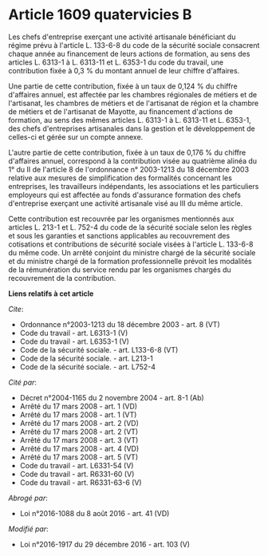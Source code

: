 # Article 1609 quatervicies B

Les chefs d'entreprise exerçant une activité artisanale bénéficiant du régime prévu à l'article L. 133-6-8 du code de la
sécurité sociale consacrent chaque année au financement de leurs actions de formation, au sens des articles L. 6313-1 à L.
6313-11 et L. 6353-1 du code du travail, une contribution fixée à 0,3 % du montant annuel de leur chiffre d'affaires. 

Une partie de cette contribution, fixée à un taux de 0,124 % du chiffre d'affaires annuel, est affectée par les chambres
régionales de métiers et de l'artisanat, les chambres de métiers et de l'artisanat de région et la chambre de métiers et de
l'artisanat de Mayotte, au financement d'actions de formation, au sens des mêmes articles L. 6313-1 à L. 6313-11 et L.
6353-1, des chefs d'entreprises artisanales dans la gestion et le développement de celles-ci et gérée sur un compte annexe. 

L'autre partie de cette contribution, fixée à un taux de 0,176 % du chiffre d'affaires annuel, correspond à la contribution
visée au quatrième alinéa du 1° du II de l'article 8 de l'ordonnance n° 2003-1213 du 18 décembre 2003 relative aux mesures de
simplification des formalités concernant les entreprises, les travailleurs indépendants, les associations et les particuliers
employeurs qui est affectée au fonds d'assurance formation des chefs d'entreprise exerçant une activité artisanale visé au
III du même article. 

Cette contribution est recouvrée par les organismes mentionnés aux articles L. 213-1 et L. 752-4 du code de la sécurité
sociale selon les règles et sous les garanties et sanctions applicables au recouvrement des cotisations et contributions de
sécurité sociale visées à l'article L. 133-6-8 du même code. Un arrêté conjoint du ministre chargé de la sécurité sociale et
du ministre chargé de la formation professionnelle prévoit les modalités de la rémunération du service rendu par les
organismes chargés du recouvrement de la contribution.

**Liens relatifs à cet article**

_Cite_:

  - Ordonnance n°2003-1213 du 18 décembre 2003 - art. 8 (VT)
  - Code du travail - art. L6313-1 (V)
  - Code du travail - art. L6353-1 (V)
  - Code de la sécurité sociale. - art. L133-6-8 (VT)
  - Code de la sécurité sociale. - art. L213-1
  - Code de la sécurité sociale. - art. L752-4

_Cité par_:

  - Décret n°2004-1165 du 2 novembre 2004 - art. 8-1 (Ab)
  - Arrêté du 17 mars 2008 - art. 1 (VD)
  - Arrêté du 17 mars 2008 - art. 1 (VT)
  - Arrêté du 17 mars 2008 - art. 2 (VD)
  - Arrêté du 17 mars 2008 - art. 2 (VT)
  - Arrêté du 17 mars 2008 - art. 3 (VT)
  - Arrêté du 17 mars 2008 - art. 4 (VD)
  - Arrêté du 17 mars 2008 - art. 5 (VT)
  - Code du travail - art. L6331-54 (V)
  - Code du travail - art. R6331-60 (V)
  - Code du travail - art. R6331-63-6 (V)

_Abrogé par_:

  - Loi n°2016-1088 du 8 août 2016 - art. 41 (VD)

_Modifié par_:

  - Loi n°2016-1917 du 29 décembre 2016 - art. 103 (V)
